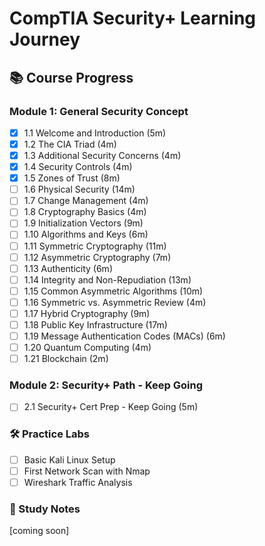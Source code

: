 # CompTIA Security+ Learning Journey

## 📚 Course Progress

### Module 1: General Security Concept
- [x] 1.1 Welcome and Introduction (5m)
- [x] 1.2 The CIA Triad (4m)
- [x] 1.3 Additional Security Concerns (4m)
- [x] 1.4 Security Controls (4m)
- [x] 1.5 Zones of Trust (8m)
- [ ] 1.6 Physical Security (14m)
- [ ] 1.7 Change Management (4m)
- [ ] 1.8 Cryptography Basics (4m)
- [ ] 1.9 Initialization Vectors (9m)
- [ ] 1.10 Algorithms and Keys (6m)
- [ ] 1.11 Symmetric Cryptography (11m)
- [ ] 1.12 Asymmetric Cryptography (7m)
- [ ] 1.13 Authenticity (6m)
- [ ] 1.14 Integrity and Non-Repudiation (13m)
- [ ] 1.15 Common Asymmetric Algorithms (10m)
- [ ] 1.16 Symmetric vs. Asymmetric Review (4m)
- [ ] 1.17 Hybrid Cryptography (9m)
- [ ] 1.18 Public Key Infrastructure (17m)
- [ ] 1.19 Message Authentication Codes (MACs) (6m)
- [ ] 1.20 Quantum Computing (4m)
- [ ] 1.21 Blockchain (2m)

### Module 2: Security+ Path - Keep Going
- [ ] 2.1 Security+ Cert Prep - Keep Going (5m)

### 🛠️ Practice Labs
- [ ] Basic Kali Linux Setup
- [ ] First Network Scan with Nmap
- [ ] Wireshark Traffic Analysis

### 📝 Study Notes
[coming soon]

